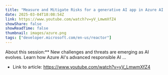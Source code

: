 ```yaml
---
title: "Measure and Mitigate Risks for a generative AI app in Azure AI Foundry"
date: 2025-03-04T18:08:54Z
link: https://www.youtube.com/watch?v=yV_LmwmXfZ4
showShare: false
showReadTime: false
thumbnail: images/azure.png
tags: ["developer.microsoft.com/en-us/reactor"]
---
```

About this session:** New challenges and threats are emerging as AI evolves. Learn how Azure AI's advanced responsible AI ...

- Link to article: https://www.youtube.com/watch?v=yV_LmwmXfZ4